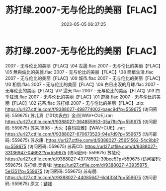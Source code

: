 ﻿---
title: 苏打绿.2007-无与伦比的美丽【FLAC】
date: 2023-05-05 06:37:25
categories: APE、FLAC、MP3
tags: 华语中文
---
# 苏打绿.2007-无与伦比的美丽【FLAC】

2007 - 无与伦比的美丽【FLAC】\04 左邊.flac
2007 - 无与伦比的美丽【FLAC】\05 無與倫比的美麗.flac
2007 - 无与伦比的美丽【FLAC】\08 簡單生活.flac
2007 - 无与伦比的美丽【FLAC】\09 城市.flac
2007 - 无与伦比的美丽【FLAC】\10 相信.flac
2007 - 无与伦比的美丽【FLAC】\06 白日出沒的月球.flac
2007 - 无与伦比的美丽【FLAC】\07 這天.flac
2007 - 无与伦比的美丽【FLAC】\03 四季狂想.flac
2007 - 无与伦比的美丽【FLAC】\01 遊樂.flac
2007 - 无与伦比的美丽【FLAC】\02 花茶.flac
苏打绿.2007 - 无与伦比的美丽【FLAC】.zip: https://url27.ctfile.com/f/9388027-498774002-baec9d?p=559675
(访问密码: 559675)
苏儿真《101次表白》金点[WAV+CUE].rar: https://url27.ctfile.com/f/9388027-364855953-05a78c?p=559675
(访问密码: 559675)
苏来.1998 - 大火【喜玛拉雅】【WAV+CUE】.rar: https://url27.ctfile.com/f/9388027-670673523-94e7d9?p=559675
(访问密码: 559675)
苏永康: https://url27.ctfile.com/d/9388027-25651562-54c9bb?p=559675
(访问密码: 559675)
苏芮CD: https://url27.ctfile.com/d/9388027-33136947-04692f?p=559675
(访问密码: 559675)
苏慧伦: https://url27.ctfile.com/d/9388027-43778592-39bce5?p=559675
(访问密码: 559675)
苏打绿.吴青峰: https://url27.ctfile.com/d/9388027-43935875-5e1351?p=559675
(访问密码: 559675)
苏有朋: https://url27.ctfile.com/d/9388027-44085647-6d4334?p=559675
(访问密码: 559675)
原文：[链接](https://blog.sina.com.cn/s/blog_1647c7e76010311qm.html)